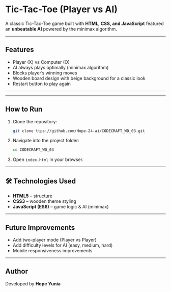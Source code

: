 #  Tic-Tac-Toe (Player vs AI)

A classic Tic-Tac-Toe game built with **HTML, CSS, and JavaScript** featured an **unbeatable AI** powered by the minimax algorithm.

---

##  Features

*  Player (X) vs Computer (O)
*  AI always plays optimally (minimax algorithm)
*  Blocks player’s winning moves
*  Wooden board design with beige background for a classic look
*  Restart button to play again

---

---

##  How to Run

1. Clone the repository:

   ```bash
   git clone ttps://github.com/Hope-24-ai/CODECRAFT_WD_03.git
   ```
2. Navigate into the project folder:

   ```bash
   cd CODECRAFT_WD_03
   ```
3. Open `index.html` in your browser.

---

## 🛠 Technologies Used

* **HTML5** – structure
* **CSS3** – wooden theme styling
* **JavaScript (ES6)** – game logic & AI (minimax)

---

## Future Improvements

* Add two-player mode (Player vs Player)
* Add difficulty levels for AI (easy, medium, hard)
* Mobile responsiveness improvements

---

## Author

Developed by **Hope Yunia** 
